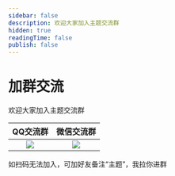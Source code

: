 ```yaml
---
sidebar: false
description: 欢迎大家加入主题交流群
hidden: true
readingTime: false
publish: false
---
```

# 加群交流

欢迎大家加入主题交流群

|                                QQ交流群                                 |                               微信交流群                                |
| :---------------------------------------------------------------------: | :---------------------------------------------------------------------: |
| ![](https://img.cdn.sugarat.top/mdImg/MTY5NTA0NTAzMjAzMQ==695045032031) | ![](https://script.sugarat.top/images/qrcode/wechat/theme.jpg) |

如扫码无法加入，可加好友备注“主题”，我拉你进群